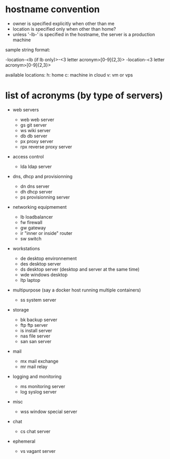 # hostname convention

* owner is specified explicitly when other than me
* location is specified only when other than home?
* unless '-lb-' is specified in the hostname, the server is a production machine

sample string format:

<owner>-location-<lb (if lb only)>-<3 letter acronym>[0-9]{2,3}>
<owner>-location-<3 letter acronym>[0-9]{2,3}>

available locations:
  h: home
  c: machine in cloud
  v: vm or vps

# list of acronyms (by type of servers)

* web servers
  * web web server
  * gs git server
  * ws wiki server
  * db db server
  * px proxy server
  * rpx reverse proxy server

* access control
  * lda ldap server

* dns, dhcp and provisionning
  * dn dns server
  * dh dhcp server
  * ps provisionning server

* networking equipmement
  * lb loadbalancer
  * fw firewall
  * gw gateway
  * ir "inner or inside" router
  * sw switch

* workstations
  * de desktop environnement
  * des desktop server
  * ds desktop server (desktop and server at the same time)
  * wde windows desktop
  * ltp laptop

* multipurpose (say a docker host running multiple containers)
  * ss system server

* storage
  * bk backup server
  * ftp ftp server
  * is install server
  * nas file server
  * san san server

* mail
  * mx mail exchange
  * mr mail relay

* logging and monitoring
  * ms monitoring server
  * log syslog server

* misc
  * wss window special server

* chat
  * cs chat server

* ephemeral
  * vs vagant server
